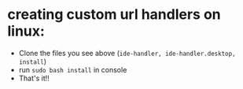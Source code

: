 # creating custom url handlers on linux:

- Clone the files you see above  (`ide-handler, ide-handler.desktop, install`)
- run `sudo bash install` in console
- That's it!!
